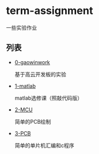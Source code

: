 # term-assignment  
  一些实验作业
## 列表
- [0-gaowinwork](/0-gaowinwork)

  基于高云开发板的实验
- [1-matlab](/1-matlab)

  matlab选修课（照敲代码版）
- [2-MCU](/2-MCU)

  简单的PCB绘制
- [3-PCB](/3-PCB)

  简单的单片机汇编和c程序
